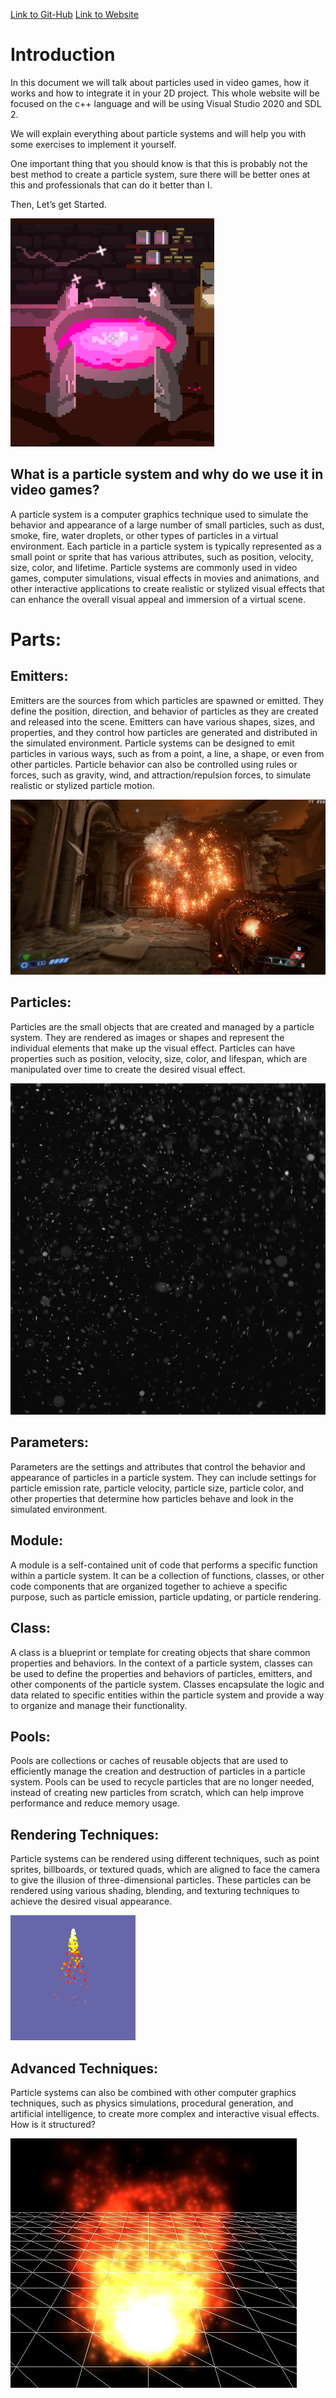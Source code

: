 [Link to Git-Hub](https://github.com/DonnoNonno/Particle-System-Basic)
[Link to Website](https://donnononno.github.io/Particle-System-Basic/)
 

# Introduction

In this document we will talk about particles used in video games, how it works and how to integrate it in your 2D project.
This whole website will be focused on the c++ language and will be using Visual Studio 2020 and SDL 2.

We will explain everything about particle systems and will help you with some exercises to implement it yourself.

One important thing that  you should know is that this is probably not the best method to create a particle system, sure there will be better ones at this and professionals that can do it better than I.

Then, Let’s get Started.

![Image Alt Text](https://github.com/DonnoNonno/Particle-System-Basic/blob/master/Images/pink_sparkles_finished.gif)

## What is a particle system and why do we use it in video games?

A particle system is a computer graphics technique used to simulate the behavior and appearance of a large number of small particles, such as dust, smoke, fire, water droplets, or other types of particles in a virtual environment. Each particle in a particle system is typically represented as a small point or sprite that has various attributes, such as position, velocity, size, color, and lifetime.
Particle systems are commonly used in video games, computer simulations, visual effects in movies and animations, and other interactive applications to create realistic or stylized visual effects that can enhance the overall visual appeal and immersion of a virtual scene.

# Parts:

## Emitters: 

Emitters are the sources from which particles are spawned or emitted. They define the position, direction, and behavior of particles as they are created and released into the scene. Emitters can have various shapes, sizes, and properties, and they control how particles are generated and distributed in the simulated environment.
Particle systems can be designed to emit particles in various ways, such as from a point, a line, a shape, or even from other particles. Particle behavior can also be controlled using rules or forces, such as gravity, wind, and attraction/repulsion forces, to simulate realistic or stylized particle motion.

![Image Alt Text](https://github.com/DonnoNonno/Particle-System-Basic/blob/master/Images/DOOM-Eternal-Particles.png)

## Particles: 

Particles are the small objects that are created and managed by a particle system. They are rendered as images or shapes and represent the individual elements that make up the visual effect. Particles can have properties such as position, velocity, size, color, and lifespan, which are manipulated over time to create the desired visual effect.

![Image Alt Text](https://github.com/DonnoNonno/Particle-System-Basic/blob/master/Images/Captura1.PNG)

## Parameters: 

Parameters are the settings and attributes that control the behavior and appearance of particles in a particle system. They can include settings for particle emission rate, particle velocity, particle size, particle color, and other properties that determine how particles behave and look in the simulated environment.

## Module: 
A module is a self-contained unit of code that performs a specific function within a particle system. It can be a collection of functions, classes, or other code components that are organized together to achieve a specific purpose, such as particle emission, particle updating, or particle rendering.

## Class: 

A class is a blueprint or template for creating objects that share common properties and behaviors. In the context of a particle system, classes can be used to define the properties and behaviors of particles, emitters, and other components of the particle system. Classes encapsulate the logic and data related to specific entities within the particle system and provide a way to organize and manage their functionality.

## Pools: 

Pools are collections or caches of reusable objects that are used to efficiently manage the creation and destruction of particles in a particle system. Pools can be used to recycle particles that are no longer needed, instead of creating new particles from scratch, which can help improve performance and reduce memory usage.

## Rendering Techniques:

Particle systems can be rendered using different techniques, such as point sprites, billboards, or textured quads, which are aligned to face the camera to give the illusion of three-dimensional particles. These particles can be rendered using various shading, blending, and texturing techniques to achieve the desired visual appearance.

![Image Alt Text](https://github.com/DonnoNonno/Particle-System-Basic/blob/master/Images/preview.gif)

## Advanced Techniques: 

Particle systems can also be combined with other computer graphics techniques, such as physics simulations, procedural generation, and artificial intelligence, to create more complex and interactive visual effects.
How is it structured?

![Image Alt Text](https://github.com/DonnoNonno/Particle-System-Basic/blob/master/Images/Particle_sys_fire.jpg)


